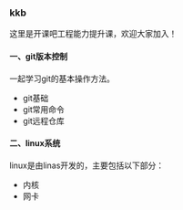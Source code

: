 ### kkb
这里是开课吧工程能力提升课，欢迎大家加入！
#### 一、git版本控制
一起学习git的基本操作方法。
+ git基础
+ git常用命令
+ git远程仓库
#### 二、linux系统
linux是由linas开发的，主要包括以下部分：
+ 内核
+ 网卡
